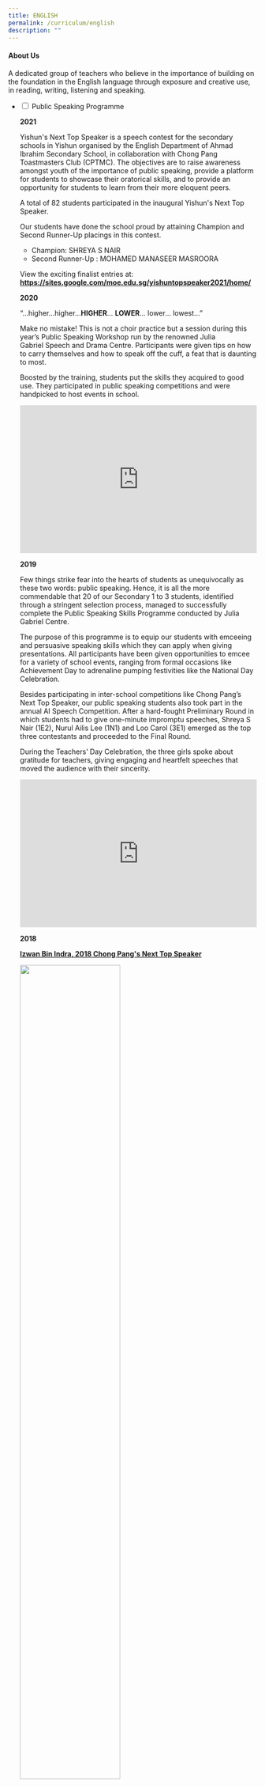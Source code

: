 ```yaml
---
title: ENGLISH
permalink: /curriculum/english
description: ""
---
```

<h4><strong>About Us</strong></h4>
<p>A dedicated group of teachers who believe in the importance of building on the foundation in the English language through exposure and creative use, in reading, writing, listening and speaking.</p>
<ul class="jekyllcodex_accordion">
<li><input id="accordion1" type="checkbox" /> <label for="accordion1">Public Speaking Programme</label>
<div>
<p><strong>2021</strong></p>
<p>Yishun's Next Top Speaker is a speech contest for the secondary schools in Yishun organised by the English Department of Ahmad Ibrahim Secondary School, in collaboration with Chong Pang Toastmasters Club (CPTMC). The objectives are to raise awareness amongst youth of the importance of public speaking, provide a platform for students to showcase their oratorical skills, and to provide an opportunity for students to learn from their more eloquent peers.</p>
<p>A total of 82 students participated in the inaugural Yishun's Next Top Speaker.</p>
<p>Our students have done the school proud by attaining Champion and Second Runner-Up placings in this contest.</p>
<ul>
<li>Champion: SHREYA S NAIR</li>
<li>Second Runner-Up : MOHAMED MANASEER MASROORA</li>
</ul>
<p>View the exciting finalist entries at:<br /><strong><a href="https://sites.google.com/moe.edu.sg/yishuntopspeaker2021/home/" target="_blank" rel="noopener">https://sites.google.com/moe.edu.sg/yishuntopspeaker2021/home/</a></strong></p>
<p><strong>2020</strong></p>
<p>&ldquo;&hellip;higher&hellip;higher&hellip;<strong>HIGHER</strong>&hellip;&nbsp;<strong>LOWER</strong>&hellip; lower&hellip;&nbsp;lowest&hellip;&rdquo;&nbsp;</p>
<p>Make no mistake! This is not a choir practice but a session during this year&rsquo;s Public Speaking Workshop run by the renowned Julia Gabriel&nbsp;Speech and Drama Centre. Participants were given tips on how to carry themselves and how to speak off the cuff, a feat that is daunting to most.&nbsp;</p>
<p>Boosted by the training, students put the skills they acquired to good use. They participated in public speaking competitions and were handpicked to host events in school.&nbsp;</p>
<iframe src="https://docs.google.com/presentation/d/e/2PACX-1vRelctAs6vEGIvteXlFcwPGIq7O-H8dhSdmAYrsdP-QhE8MLPuEKuAP5aAnkjjjUe2TkD9aCYAlU_1f/embed?start=false&loop=false&delayms=5000" frameborder="0" width="480" height="299" allowfullscreen="true"></iframe>
<p><strong>2019</strong></p>
<p>Few things strike fear into the hearts of students as unequivocally as these two words: public speaking. Hence, it is all the more commendable that 20 of our Secondary 1 to 3 students, identified through a stringent selection process, managed to successfully complete the Public Speaking Skills Programme conducted by Julia Gabriel Centre.</p>
<p>The purpose of this programme is to equip our students with emceeing and persuasive speaking skills which they can apply when giving presentations. All participants have been given opportunities to emcee for a variety of school events, ranging from formal occasions like Achievement Day to adrenaline pumping festivities like the National Day Celebration.</p>
<p>Besides participating in inter-school competitions like Chong Pang&rsquo;s Next Top Speaker, our public speaking students also took part in the annual AI Speech Competition. After a hard-fought Preliminary Round in which students had to give one-minute impromptu speeches, Shreya S Nair (1E2), Nurul Ailis Lee (1N1) and Loo Carol (3E1) emerged as the top three contestants and proceeded to the Final Round.</p>
<p>During the Teachers&rsquo; Day Celebration, the three girls spoke about gratitude for teachers, giving engaging and heartfelt speeches that moved the audience with their sincerity.</p>
<iframe src="https://docs.google.com/presentation/d/e/2PACX-1vSW9X5r_ZX0z9Vm66AvR0soeD1sY39dImzcp_cpVt4EdDBTGbhq-1cmqiyg_1ZOzuTr6dvsr7y8Ulbl/embed?start=false&loop=false&delayms=5000" frameborder="0" width="480" height="299" allowfullscreen="true"></iframe>
<p><strong>2018</strong></p>
<p><strong><u>Izwan Bin Indra, 2018 Chong Pang's Next Top Speaker</u></strong></p>
<img style="width: 65%;" src="/images/Izwan%20Bin%20Indra_website.jpg" />
<p>Izwan Bin Indra (3E2) was declared 2018 Chong Pang's Next Top Speaker after battling with 8 other finalists. He exuded commanding stage presence and delivered his speech with conviction and flair. A pertinent speech (entitled Anti-social Social Network) wrapped in sincerity and adorned with a sprinkle of humour, it made us laugh, and it made us think. He also won the Crowd Favourite for Prepared Speech. Watch Izwan in action below.</p>
<div><iframe src="https://www.youtube.com/embed/dNcGpoXLMJ0" width="560" height="315" frameborder="0" allowfullscreen="allowfullscreen" data-mce-fragment="1"></iframe></div>
<p>Mercado Jose Gabriel Domingo (1E1) was the other finalist from Ahmad Ibrahim Secondary. Although he is only Secondary One, he delivered his speech with much confidence. Watch Gabriel in action below. <div>
<iframe src="https://www.youtube.com/embed/ayH2sCUvMqY" width="560" height="315" frameborder="0" allowfullscreen="allowfullscreen" data-mce-fragment="1"></iframe></div>
<p><strong><u>Winner of Unseen Poetry Debate at National Schools Literature Festival</u></strong></p>
<img style="width: 65%;" src="/images/Winner-of-Unseen-Poetry-Debate-at-National-Schools-Literature-Festival.jpg" />
<p>One may say it was beginner&rsquo;s luck that 4 students bagged a trophy in their maiden debate competition, but a stroke of luck it wasn&rsquo;t. With all the weeks of practice, mock debates with teachers, and video-calling to discuss and hone their arguments, these Pure Literature students from 4E3 demonstrated nothing less than pure grit and determination, scrutinising two poems in preparation for the Unseen Poetry Debate. New and inexperienced in debate they might have been, but won the praise of the judges they did for their close analysis. Winning despite being up against a debate-trained team from Evergreen Secondary School really gave these 4 young ladies a boost of confidence! Congratulations, Sarah, Sarefina, Serena and Chi Rou!</p>
<p>Winners<br />1. Sarah Tan Xin Hui 4E3<br />2. Sarefina Sindhu Victor 4E3<br />3. Yong Yi Xuan, Serena 4E3<br />4. Tay Chi Rou 4E3</p>
<p><strong><u>31st YMCA Plain English Speaking Awards (PESA)</u></strong></p>
<img style="width: 65%;" src="/images/PESA%20Logo.png" />
<p>This year, total of four students from the Public Speaking Programme represented the school to take part in the&nbsp;<strong><em>31st Plain English Speaking Awards (PESA)</em></strong>, an annual public-speaking competition organised by the YMCA.<br />Lau Jiaxi (1E2) and Loke Xin Yue (2N1) participated in the Lower Secondary category, while Chan Jun Da Edward (3E4) and Nawal bte Muhammad Mustafah (3E4) took part in the Upper Secondary category.</p>
<p><strong><u>Julia Gabriels Public Speaking Course</u></strong></p>
<iframe src="https://docs.google.com/presentation/d/e/2PACX-1vRgKilYeapq8csR4_XMUVfbu6g8qs3splismdBKRNrMLxfMOBqSwLPax3kTO1HrB2haRLKlbzlwDchY/embed?start=false&loop=false&delayms=5000" frameborder="0" width="480" height="299" allowfullscreen="true"></iframe>
<p>In its second year of running, the Julia Gabriels Public Speaking Course aims to provide opportunities for interested students to hone their public speaking skills.&nbsp;</p>
<p>The course consisted of a series of workshops conducted across Semester 1, where students were taught pronunciation, speech development, voice projection and improvisation.&nbsp;</p>
<p>After the programme, the participants were given opportunities to apply their public speaking skills in many school events and public speaking competitions. Students served as emcees in major events such as Achievement Day, and school celebrations such as Teachers&rsquo; Day and National Day. In addition, students also represented the school in public speaking competitions such as YMCA&rsquo;s Plain English Speaking Awards (PESA) and Chong Pang&rsquo;s Next Top Speaker 2017.</p>
<p>It was a joy to witness these students grow as confident and persuasive communicators.</p>
<p><strong>Participants</strong></p>
<table>
<tbody>
<tr>
<td>1E2</td>
<td>LEE WEE TECK</td>
<td>3E3</td>
<td>ATREYO BANERJEE</td>
</tr>
<tr>
<td>1E2</td>
<td>LAU JIA XI</td>
<td>3E3</td>
<td>SAREFINA SINDHU VICTOR</td>
</tr>
<tr>
<td>2E1</td>
<td>WONG WAI YI</td>
<td>3E3</td>
<td>IZZARILHAN B SELAMAT</td>
</tr>
<tr>
<td>2E1</td>
<td>DEEN LATOZA FEROZDEEN</td>
<td>3E4</td>
<td>CHAN JUN DA EDWARD</td>
</tr>
<tr>
<td>2E1</td>
<td>IZWAN B INDRA</td>
<td>3E4</td>
<td>NAWAL BTE MOHAMAD MUSTAFAH</td>
</tr>
<tr>
<td>2E3</td>
<td>THIAN YI EN</td>
<td>3E4</td>
<td>JESSICA LONG MEI YUN</td>
</tr>
<tr>
<td>2E3</td>
<td>LIM URNYI</td>
<td>3E4</td>
<td>KETHEESAN OLIVIA SURRTHI</td>
</tr>
<tr>
<td>2E4</td>
<td>ZURYN AISYAH BTE ZAINUDIN</td>
<td>3E4</td>
<td>FU KAILIN</td>
</tr>
<tr>
<td>2E4</td>
<td>NUR AMIRAH BTE ROHAIZAD</td>
<td>3E4</td>
<td>WANG XIN TIAN</td>
</tr>
<tr>
<td>2N1</td>
<td>LOKE XIN YUE</td>
<td>3N1</td>
<td>MOHAMED ANEESKHAN</td>
</tr>
<tr>
<td>2N1</td>
<td>TAN KAI YOUNG JEROME</td>
<td>3N2</td>
<td>VAISHNAVI VIGNESWARAN</td>
</tr>
<tr>
<td>3N2</td>
<td>SHAKIRA TEO ZIROU</td>
</tr>
<tr>
<td>3N2</td>
<td>MUHAMMAD NAZIRAN B NAZLAN</td>
</tr>
<tr>
<td>3T1</td>
<td>SHAUN LIM CHUANG YE</td>
</tr>
</tbody>
</table>
</div>
</li>
<li><input id="accordion2" type="checkbox" /> <label for="accordion2">Reading Programmes</label>
<div>
<p>Pupils develop the critical habit of reading to build knowledge, vocabulary as well as increase focus.</p>
<p>Below are some recommended titles:</p>
<ul>
<li><strong><a href="files/Fiction%20reading%20list.pdf" target="_blank" rel="noopener">Fiction Reading List</a></strong></li>
<li><strong><a href="/files/Popular%20Teen%20Series.pdf" target="_blank" rel="noopener">Popular Teen Series</a></strong></li>
<li><strong><a href="/files/Resource%20List%20for%20Teens%20-%20Horror.pdf" target="_blank" rel="noopener">Resource List for Teens - Horror</a></strong></li>
<li><strong><a href="/files/Resource%20List%20for%20Teens%20-%20Issues.pdf" target="_blank" rel="noopener">Resource List for Teens - Issues</a></strong></li>
<li><a href="/files/Resource%20List%20for%20Teens%20-%20Mystery.pdf" target="_blank" rel="noopener"><strong>Resource List for Teens - Mystery</a></strong></li>
</ul>
<p><strong><u>The AISS Reading Programme</u></strong></p>
<p>AI has been on the Read@NLB Programme since January 2015.&nbsp;<br />The focus has been to encourage and promote reading among our Lower Secondary students.&nbsp;<br />We closely track the reading habits of our students and set specific targets for the year.</p>
<p><strong><u>Think Green Jamboree</u></strong></p>
<p>Think Green Jamboree was held in Term 2, on the 10th of April 2017, and it was on the theme of the Environment and Climate Change. The reading genres of Science Fiction, Dystopia and others were explored, with screenings of documentaries on the theme of Saving the Environment. There were live music performances where a band was assembled, that played melodious tunes, with lyrics that developed the concept of a better Green Environment. There was also a hands-on, craft-making station where students created their own pieces of Art using recycled paper and other discarded material which was quite therapeutic! There was also the opportunity for students to formulate their thoughts and speak on specific aspects of the theme, based on taglines they happened to draw. In addition, there were Book Displays and readings on the Environment &amp; our Animal Friends. Students and teachers alike enjoyed the creation and use of the photo-booth, made of recycled materials with props.</p>
<iframe src="https://docs.google.com/presentation/d/e/2PACX-1vSnvDNUNPXWRj47yEsRK63oml5RhJH2deI48lT0YrAIwjgRfCEM-Uaaq7STc3vqBT_1u2hzy4yv_Ftn/embed?start=false&loop=false&delayms=5000" frameborder="0" width="480" height="299" allowfullscreen="true"></iframe>
<p><strong><u>Think Green Jamboree</u></strong></p>
<p>Held during the post-SA2 period, the October Jamboree &ndash; Spooktacular brought to students a series of activities and stories featuring the book genres of Horror and Thriller. One of the activities included a crime-scene investigation where students were challenged to solve a murder mystery at a staged crime scene. Students were also treated to a Movie Excerpt Screening to see how novels can come alive on screen. Excerpts of horror and thriller novels were read before the corresponding scenes of the same movies were screened. In addition, aspiring writers were encouraged to try their hand at writing two-sentence horror stories to scare their peers and teachers. Besides all these, students were also able to take photographs with their friends at the photo booth furnished with an array of masks and props. To top it all up, books written by acclaimed writers such as Stephen King and Dean Koontz were featured in an attention-grabbing book display that encouraged students to browse and borrow the books home.</p>
<iframe src="https://docs.google.com/presentation/d/e/2PACX-1vS31FMMpi_7dJnn895_pUYX7AQbP9aDUns7aBg-rAhFvxl-3zFM9iKerR1QsUVHU4pCWRSjZWMTixwr/embed?start=false&loop=false&delayms=5000" frameborder="0" width="480" height="299" allowfullscreen="true"></iframe>
</div>
</li>
<li><input id="accordion3" type="checkbox" /> <label for="accordion3">Writing Programme</label>
<div>
<p><span style="text-decoration: underline;"><strong>World Poetry Day</strong></span></p>
<p>Every year, on 21st March, the whole world celebrates all things poetry. This year, poetry has taken over AISS as the English and Literature department has planned a week-long series of activities to celebrate World Poetry Day.</p>
<img style="width: 75%;" src="/images/Students%20Poetry%20Display%20in%20the%20library.jpg" />
<p style="text-align: center;"><strong>Students&rsquo; Poetry Display in the library</strong></p>
<img style="width: 25%;" src="/images/Showcase%20of%20students%20poetry.jpg" align = "left" />
<p>The library showcased projects that were done by our Secondary 1 and 3 students. The Secondary 1 students designed album covers and created Instagram profiles to feature the main themes and characters of the two poetries they have learnt in class &ndash; &lsquo;On Turning Ten&rsquo; by Billy Collins and &lsquo;Tich Miller&rsquo; by Wendy Cope. The Secondary 3 students had a dramatic recital of the poems they were studying in class and recorded their recital in audio format. By scanning the QR code on display, AISS students got to listen to the recital performed by the students.</p>
<p>Another showcase was set up near the General Office and in front of the AI ARC. Our AI family was able to admire the good work of our Secondary 2 and 4 students who upcycled old library books by making inspirational blackout poetry from torn out pages.</p>
<p><strong>Showcase of students&rsquo; poetry near the General Office&nbsp;</strong></p>
<img style="width: 65%;" src="/images/Poems%20that%20reflect%20the%20theme%20of%20War%20and%20Conflict%20and%20The%20Pandemic.jpg" />
<p style="text-align: center;"><strong>Poems that reflect the theme of &lsquo;War and Conflict&rsquo; and &lsquo;The Pandemic&rsquo;</strong></p>
<img style="width: 65%;" src="/images/Students%20explored%20the%20theme%20of%20Animals%20and%20Wildlife.jpg" />
<p style="text-align: center;"><strong>Students explored the theme of &lsquo;Animals and Wildlife&rsquo; and express their ideas through poetry</strong></p>
<img style="width: 65%;" src="/images/Students%20enjoyed%20creating%20Instagram%20profiles%20and%20designing%20album%20covers.jpg" />
<p style="text-align: center;"><strong>Students enjoyed creating Instagram profiles and designing album covers to explore the characters from the poetry they studied in class</strong></p>
<p><span style="text-decoration: underline;"><strong>Launch of ContemplAtIons</strong></span></p>
<p>"ContemplAtIons" is a yearly anthology of short stories, poems, other writings and illustrations produced by the student participants of the EL Department's Creative Writing Programme. From 2020, to do our part for the environment, we shifted from print copies to digital e-publications. This has allowed the students to share their wonderful pieces with a wider audience and created a space for readers to engage with our writers. This year, we have Insta-poetry, rap videos, twin cinemas, self-illustrated e-books and Choose-You-Own-Adventure stories. It&rsquo;s a fiesta!</p>
<p>You can access the 2020 ContemplAtIons site here: <a href="https://sites.google.com/moe.edu.sg/contemplations-2020/home" target="_blank" rel="noopener">https://sites.google.com/moe.edu.sg/contemplations-2020/home</a></p>
<p>You can access the 2021 ContemplAtIons site here:&nbsp;<a href="https://sites.google.com/moe.edu.sg/contemplations2021/home" target="_blank" rel="noopener">https://sites.google.com/moe.edu.sg/contemplations2021/home</a></p>
<img style="width: 65%;" src="/images/Sahasra%20Chargonda%20from%203E1%20inviting%20Kevin%20Lin%20from%204E1%20to%20launch%20ContemplAtIons.jpg" />
<p style="text-align: center;"><strong>Sahasra Chargonda from 3E1 inviting Kevin Lin from 4E1 to launch &ldquo;ContemplAtIons&rdquo; by reciting an extract from his poem.</strong></p>
<img src="/images/mnc.png">
<p style="text-align: center;"><strong>Marsha &lsquo;Ardyana from 3N1 and Celest Loh from 2E4 reciting extracts of their poems and short stories.&nbsp;</strong></p>
<p><span style="text-decoration: underline;"><strong>The Queens&rsquo; Commonwealth Essay Competition 2021</strong></span></p>
<img style="width: 50%;" src="/images/Commonwealth%20Essay%20Competition%20logo.jpg" />
<div style="text-align: center;">Award Winners from Ahmad Ibrahim Secondary School&nbsp;</div>
<div style="text-align: center;">&nbsp;</div>
<div>
<div style="text-align: center;"><strong>Gold Award Winner</strong></div>
<div style="text-align: center;">4N2 Ang Jun Kai Ryan (<strong><u><a href="/files/SENIOR%204N2%20ANG%20JUN%20KAI%20RYAN.pdf" target="_blank" rel="noopener">Write Up</a></u></strong>)</div>
<div>
<table>
<tbody>
<tr>
<th style="text-align: center;" colspan="2">Silver Award Winners</th>
</tr>
<tr style="text-align: center;">
<td>1E1 EVA LEONG YU HUA</td>
<td>3E2 RAIF RUSYDI BIN YUSOFF</td>
</tr>
<tr style="text-align: center;">
<td>2E1 ADITYA SONU NAIR</td>
<td>3E3 RIFQY HADY BIN MOHAMMAD HADI</td>
</tr>
<tr style="text-align: center;">
<td>2E1 HANNAH ATHIRAH BINTE MOHAMED HAZEN</td>
<td>3E4 KDEN TAN MICHAEL</td>
</tr>
<tr style="text-align: center;">
<td>&nbsp;2E2 SAHASRA CHARGONDA</td>
<td>&nbsp;4E1 EUGENE WONG YONG QUAN</td>
</tr>
<tr style="text-align: center;">
<td>2N1 MARSHA ARDYANA BINTE SHAHIMAN AZMI</td>
<td>4E2 TAN JING XUAN&nbsp;</td>
</tr>
<tr style="text-align: center;">
<td>3E1 MIGUEL LOUIS LACSON MALELANG</td>
<td>4E3 SADHANA BALAJI MALUR</td>
</tr>
<tr style="text-align: center;">
<td>3E1 PHUA YONG LE</td>
<td>4N2 CELESTE WONG</td>
</tr>
<tr style="text-align: center;">
<td>4N2 CHONG ZI HUI ELENA</td>
</tr>
<tr style="text-align: center;">
<td>4N2 DAYANA BINTE ABDUL HADDY</td>
</tr>
</tbody>
</table>
</div>
<div style="text-align: center;"><strong>Bronze Award Winners</strong></div>
<div>
<table>
<tbody>
<tr style="text-align: center;">
<td>1E1 CALEB NG</td>
<td>3E1 SHERNICE SAH JIA YI</td>
</tr>
<tr style="text-align: center;">
<td>1E1 GORDON TAY</td>
<td>3E1 REGINA SEOW PEI YANG</td>
</tr>
<tr style="text-align: center;">
<td>1E1 MOHAMMED AARYAN HAZIM</td>
<td>3E1 LIM SWEE HONG&nbsp;</td>
</tr>
<tr style="text-align: center;">
<td>2E1 CARIS CHEW XIN RU</td>
<td>3E1 JOANN ROSHNI MARIADOS</td>
</tr>
<tr style="text-align: center;">
<td>2E1 MAYA ZARIFAH BINTE ZULKANAI</td>
<td>3E1 ANGELIN KOH JIA EN</td>
</tr>
<tr style="text-align: center;">
<td>2E1 XING WEI TAN</td>
<td>3E4 HAAZIQ RAIF BIN AZLAN</td>
</tr>
<tr style="text-align: center;">
<td>2E1 HEIDI CHNG</td>
<td>4E3 NUR RESHKA AYESHA BINTE GULAM</td>
</tr>
<tr style="text-align: center;">
<td>2N1 MUHAMMED MATIN MIRZA BIN&nbsp;ABDULLAH</td>
<td>4E3 NUR HAZIMAH BINTE MOHD REZAL</td>
</tr>
<tr style="text-align: center;">
<td>&nbsp;2N1 NUR KAMARIAH IHSAN BINTE&nbsp;MUCHSIN DAHALAN</td>
<td>4N2 ADRE BIN ALFIYAN</td>
</tr>
<tr style="text-align: center;">
<td>2N1 NICHOLAS TANG ZHIJIE</td>
<td>4N2 ASHRIEL AFIQ BIN ANUAR</td>
</tr>
<tr style="text-align: center;">
<td>2N1 NYLA BATRISYIA EVBUOMWAN</td>
<td>4N2 DARREN SIM ZHE ZHENG</td>
</tr>
<tr style="text-align: center;">
<td>2T2 ADLIN ILYANA AZMAN</td>
<td>4N2 NAYLI FRYSHA JEFFERY</td>
</tr>
<tr style="text-align: center;">
<td>3E1 CHLOE HO YI XUAN</td>
<td>4N2 NG WEI QIANG PERRY</td>
</tr>
<tr style="text-align: center;">
<td>3E1 NADIRA AISYAH SHAHRIN</td>
<td>4N2 NG WEN XI</td>
</tr>
<tr style="text-align: center;">
<td>3E1 ZHENG JINGXUAN</td>
<td>4N2 NUR ALISHAH MUHAMMAD NUR MUBIIN</td>
</tr>
<tr style="text-align: center;">
<td>3E1 VICKY ANG HUIQI</td>
<td>4N2 NURUL HANIS BINTE ROSLI</td>
</tr>
<tr style="text-align: center;">
<td>3E1 MUHAMMAD KHAIRUN RAIYAN</td>
<td>4N2 PUTERI RINA MARIANA BINTE RA'INE</td>
</tr>
<tr style="text-align: center;">
<td>3E1 MAK KAI XIN</td>
<td>4N2 SHARFINA BINTE MUHAMMAD&nbsp;SHAHRIZAL</td>
</tr>
<tr>
<td style="text-align: center;">3E1 TAN YI XUAN</td>
<td style="text-align: center;">4N2 TAN IG JUN, KEANE&nbsp;</td>
</tr>
</tbody>
</table>
</div>
<p><span style="text-decoration: underline;"><strong>The Queens&rsquo; Commonwealth Essay Competition 2020</strong></span></p>
<img style="width: 50%;" src="/images/Commonwealth%20Essay%20Competition%20logo.jpg" />
<div style="text-align: center;">Award Winners from Ahmad Ibrahim Secondary School&nbsp;</div>
<div style="text-align: center;">&nbsp;</div>
<div style="text-align: center;"><strong>Junior Category</strong></div>
<div style="text-align: center;"><strong>Silver Award Winners</strong></div>
<div style="text-align: center;">1E1 Maya Zarifah Binte Zulkana (<strong><a href="/files/S1-E1%20MAYA%20ZARIFAH%20BINTE%20ZULKANAI.pdf" target="_blank" rel="noopener">Write up</a></strong>)</div>
<div style="text-align: center;">1E1 Rachel Chew Rui Qi&nbsp;(<strong><a href="/files/S1-E1%20RACHEL%20CHEW%20RUI%20QI.pdf" target="_blank" rel="noopener">Write up</a></strong>)</div>
<div style="text-align: center;">1E2 Dawn Alethea Lowe En&nbsp;(<strong><a href="/files/poem_1E2_Dawn%20Alethea%20Lowe%20En_136%20.pdf" target="_blank" rel="noopener">Write up</a></strong>)</div>
<div style="text-align: center;">1E3 Tan Xing Ting Gracia&nbsp;(<strong><a href="/files//Tan%20Xing%20Ting%20Gracia_1E3.pdf" target="_blank" rel="noopener">Write up</a></strong>)</div>
<div style="text-align: center;">&nbsp;</div>
<div style="text-align: center;"><strong>Bronze Award Winners</strong></div>
<div style="text-align: center;">1E1 Haryz Aiman Bin Mohamed Sophian</div>
<div style="text-align: center;">1E1 Heidi Chng</div>
<div style="text-align: center;">1E1 Loh Yi-An Ian</div>
<div style="text-align: center;">1E1 Phoebe Michelle Tan Wen Jin</div>
<div style="text-align: center;">1E3 Hana Nurhusna</div>
<div style="text-align: center;">1E3 Klenn Yuan Jun Teo</div>
<div style="text-align: center;">1E3 Lekisha M</div>
<div style="text-align: center;">1E3 Masroora Mohamed Manaseer</div>
<div style="text-align: center;">1E4 Ng Jun Xi, Brayden</div>
<div style="text-align: center;">1E4 Sim Shi Ting</div>
<div style="text-align: center;">2E2 Audreya Suvanto</div>
<div style="text-align: center;">&nbsp;</div>
<div style="text-align: center;"><strong>Senior Category</strong></div>
<div style="text-align: center;"><strong>Silver Award Winners</strong></div>
<div style="text-align: center;">2E2 Nadira Aisyah Shahrin&nbsp;(<strong><a href="https://ahmadibrahimsec.moe.edu.sg/qql/slot/u529/Curriculum/English/Commonwealth%20Essay%20Competition/Writeup/Nadira%20Aisyah%20Shahrin_2E2.pdf" target="_blank" rel="noopener">Write up</a></strong>)</div>
<div style="text-align: center;">4E3 Winston Leong&nbsp;(<strong><a href="https://ahmadibrahimsec.moe.edu.sg/qql/slot/u529/Curriculum/English/Commonwealth%20Essay%20Competition/Writeup/Winston%20Leong_4E3.pdf" target="_blank" rel="noopener">Write up</a></strong>)</div>
<div style="text-align: center;">&nbsp;</div>
<div style="text-align: center;"><strong>Bronze Award Winners</strong></div>
<div style="text-align: center;">4N1 Joey Chong Jing Yee</div>
<div style="text-align: center;">4N2 Almagro Karl Drew Rubio</div>
<div style="text-align: center;">4N2 Dewi Diantirani Binte M Mohamed Salleh</div>
<div style="text-align: center;">4N2 Ru Bing Rachel</div>
<p><span style="text-decoration: underline;"><strong>Creative Writing Camp</strong></span></p>
<p><strong>2020</strong></p>
<p>With their eyebrows knitted, eyes averted and lips pursed, student-writers sat deep in thought as they analysed sample texts and pondered on feedback given on their submitted work. Due to the Circuit Breaker in May, the discussions for this year&rsquo;s workshop were held online.&nbsp;</p>
<p>&ldquo;Authenticity! Authenticity!&rdquo; The students were hounded on the need to write from their hearts to capture the real essence of everyday life in their works.</p>
<p>Despite the psychological distance inherent on virtual platforms, the students rose to the challenge and made each session vibrant with their insightful sharing. Their creative works will be consolidated in this year&rsquo;s edition of Contemplations!, supported with student illustrations.</p>
<p><strong>2019</strong></p>
<iframe src="https://docs.google.com/presentation/d/e/2PACX-1vREKyhRlKNy57qR4RUmBT-KzNQvLzADpB87YlrJbXo0Be_f6mi8Dmg6jhqFYuepEHjgXjfndJ0LQWSv/embed?start=false&loop=false&delayms=5000" frameborder="0" width="480" height="299" allowfullscreen="true"></iframe>
<p>&ldquo;Tap, tap, tap&rdquo; is the crisp sound of the keyboard that brings words to the page. Slowly but surely, a conflict is brewing, a character is breathing, a scene is forming&hellip; and a story is born. Its creators are none other than aspiring student writers at the Creative Writing Camp. This is where they learn to craft effective dialogue, create engaging plots and bring their characters to life.</p>
<p>If one thinks that story writing is a lone, arduous process, we have new forms of assistance this year. Student facilitators &ndash; campers from the year before &ndash; were roped in to guide their peers. Teacher mentors were also assigned to provide close support throughout the journey. We hope that with the support of teachers and friends, student writers will embrace this long-drawn but gratifying process<br />of story-making!</p>
<p>In fact, this endeavour to stretch our budding young writers began just 3 years ago, and in celebration of their talents, their stories were showcased in a Book Launch and Signing session. Contemplations, a collection of short stories written by students from the previous 2 years, was published. They had the coveted opportunity to do what professional writers do &ndash; share their stories in a teacher-facilitated interview before student fans and supporters. Rewarding was it to see friends and schoolmates marvelling at these handwritten works&hellip; and not forgetting, jostling for an autograph!</p>
<p><span style="text-decoration: underline;"><strong>The Queens&rsquo; Commonwealth Essay Competition 2017</strong></span></p>
<img style="width: 50%;" src="/images/Commonwealth%20Essay%20Competition%20logo.jpg" />
<p>The Queen&rsquo;s Commonwealth Essay Competition is the world&rsquo;s oldest schools&rsquo; international writing competition, managed by The Royal Commonwealth Society since 1883. Every year, it offers all Commonwealth youth aged 18 and under the opportunity to express their hopes for the future, opinions of the present, and thoughts on the past through the written word. The competition is used by individuals and teachers to build confidence, develop writing skills, support creativity and encourage critical thinking, using literacy to empower young people to become global citizens.<br />This year&rsquo;s theme invited young people to reflect on the topic of &lsquo;A Commonwealth for Peace&rsquo;. Over 12,300 young people from across the Commonwealth entered the Competition.<br />Among the 18 entries from Ahmad Ibrahim Secondary School, the following three students achieved commendable results:</p>
<img style="width: 65%;" src="/images/2017_1027-7.jpg" />
<p style="text-align: center;"><strong>Gold Award:</strong>&nbsp;Allyn Tay Shi Yi (2E4)<br /><strong>Silver Award:</strong>&nbsp;Leong Wai Yip Winston (1E3)<br /><strong>Bronze Award:</strong>&nbsp;Chloe Kaitlyn Leung Hui En (2E2)</p>
<p><strong><u>Creative Writing Camp 2017</u></strong></p>
<p>15 students were selected to participate in the Creative Writing Camp held from 1 to 2 June. Students were exposed to different approaches to writing, the creative process, writing tips and various other skills. They were also offered a glimpse into the world of publishing and had a go writing as professional writers write. It was truly an eye-opening experience.</p>
<p>Through the activities and gruelling hours spent at the camp, students built on each other&rsquo;s strengths, sharpened each other&rsquo;s writing and enhanced their own writing style and story. The results? Breath-taking short stories that deserve a place in a book. No less.</p>
<iframe src="https://docs.google.com/presentation/d/e/2PACX-1vTX-K6RkLvqwe668bFwjqWkdZmdLD4GVlCuScmSOtLuhVQ71foTaxPsTywklw6KmCZAbs47ySJjllKP/embed?start=false&loop=false&delayms=5000" frameborder="0" width="480" height="299" allowfullscreen="true"></iframe>
<p><strong><u>English Language Day</u></strong></p>
<p>The annual English Language Day is designed to develop students&rsquo; English language skills through fun and interactive platforms.</p>
<p>This year, the event was divided into two segments &ndash; the Dare to Read segment and the mini games. In both segments, the students were involved in interactive games which build on their English skills, such as listening, viewing, reading and speaking.</p>
<p>In the Dare to Read segment, students were challenged to read snippets of short stories and infographics to answer quizzes. The students were competitive and won themselves many prizes.</p>
<p>For the mini games, students competed with one another in group-based games that widened their library of idioms and vocabulary. At the Taboo station, many of the students had to delve deep into their vocabulary bank to find suitable words to describe what were on their cards. They sure had a lot of fun!</p>
<iframe src="https://docs.google.com/presentation/d/e/2PACX-1vS-xlARiuuCqddDNqClWRLyAgDGx5NA14bX870vrPKOW5ZxH-H6iO9mMzvhXX2jBMHEtctTTQ6r1YwI/embed?start=false&loop=false&delayms=5000" frameborder="0" width="960" height="569" allowfullscreen="true"></iframe>
</div>
</li>
<li><input id="accordion4" type="checkbox" /> <label for="accordion4">Events</label>
<div>

</div>
</li>
<li><input id="accordion5" type="checkbox" /> <label for="accordion5">Gallery</label>
<div>

</div>
</li>
<li><input id="accordion6" type="checkbox" /> <label for="accordion6">Training Schedule</label>
<div>

</div>
</li>
</ul>